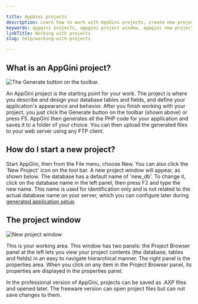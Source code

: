```yaml
---

title: AppGini projects
description: Learn how to work with AppGini projects, create new projects, and save them.
keywords: appgini projects, appgini project window, appgini new project, appgini project browser, appgini project properties
linkTitle: Working with projects
slug: help/working-with-projects

---
```


## What is an AppGini project?

![The Generate button on the toolbar.](https://cdn.bigprof.com/appgini-desktop/help/magic-stick.png)

An AppGini project is the starting point for your work. The project is where you describe and design your database tables and fields, and define your application's appearance and behavior. After you finish working with your project, you just click the Generate button on the toolbar (shown above) or press F5. AppGini then generates all the PHP code for your application and saves it to a folder of your choice. You can then upload the generated files to your web server using any FTP client.

## How do I start a new project?

Start AppGini, then from the File menu, choose New. You can also click the 'New Project' icon on the tool bar. A new project window will appear, as shown below. The database has a default name of 'new_db'. To change it, click on the database name in the left panel, then press F2 and type the new name. This name is used for identification only and is not related to the actual database name on your server, which you can configure later during [generated application setup](/appgini/help/working-with-generated-web-database-application/setup).

## The project window

![New project window](https://cdn.bigprof.com/appgini-desktop/help/appgini-new-project.png)

 This is your working area. This window has two panels: the Project Browser panel at the left lets you view your project contents (the database, tables and fields) in an easy to navigate hierarchical manner. The right panel is the properties area. When you click on any item in the Project Browser panel, its properties are displayed in the properties panel. 

  In the professional version of AppGini, projects can be saved as .AXP files and opened later. The freeware version can open project files but can not save changes to them. 